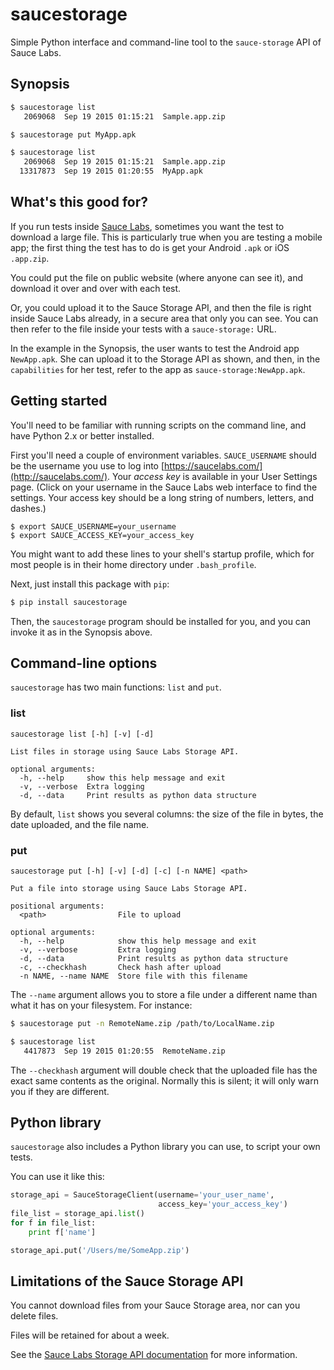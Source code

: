 # saucestorage

Simple Python interface and command-line tool to the `sauce-storage` API of Sauce Labs.

## Synopsis

``` bash
$ saucestorage list 
   2069068  Sep 19 2015 01:15:21  Sample.app.zip 

$ saucestorage put MyApp.apk

$ saucestorage list
   2069068  Sep 19 2015 01:15:21  Sample.app.zip 
  13317873  Sep 19 2015 01:20:55  MyApp.apk
```

## What's this good for?

If you run tests inside [Sauce Labs](http://saucelabs.com), sometimes you want the test 
to download a large file. This is particularly true when you are testing a mobile
app; the first thing the test has to do is get your Android `.apk` or iOS `.app.zip`.

You could put the file on public website (where anyone can see it), and download it 
over and over with each test.

Or, you could upload it to the Sauce Storage API, and then the file is right inside 
Sauce Labs already, in a secure area that only you can see. You can then
refer to the file inside your tests with a `sauce-storage:` URL. 

In the example in the Synopsis, the user wants to test the Android app `NewApp.apk`. She
can upload it to the Storage API as shown, and then, in the `capabilities` for her test,
refer to the app as `sauce-storage:NewApp.apk`.

## Getting started

You'll need to be familiar with running scripts on the command line, and have
Python 2.x or better installed.

First you'll need a couple of environment variables. `SAUCE_USERNAME` should be the 
username you use to log into [https://saucelabs.com/](http://saucelabs.com/). Your 
*access key* is available in your User Settings page. (Click on your username in the 
Sauce Labs web interface to find the settings. Your access key should be a long string
of numbers, letters, and dashes.)

```
$ export SAUCE_USERNAME=your_username
$ export SAUCE_ACCESS_KEY=your_access_key
```

You might want to add these lines to your shell's startup profile, which for most people
is in their home directory under `.bash_profile`.

Next, just install this package with `pip`:

``` bash
$ pip install saucestorage
```

Then, the `saucestorage` program should be installed for you, and you can invoke it 
as in the Synopsis above.

## Command-line options

`saucestorage` has two main functions: `list` and `put`. 

### list

```
saucestorage list [-h] [-v] [-d]

List files in storage using Sauce Labs Storage API.

optional arguments:
  -h, --help     show this help message and exit
  -v, --verbose  Extra logging
  -d, --data     Print results as python data structure
```

By default, `list` shows you several columns: the size of the file in bytes, the 
date uploaded, and the file name.


### put
```
saucestorage put [-h] [-v] [-d] [-c] [-n NAME] <path>

Put a file into storage using Sauce Labs Storage API.

positional arguments:
  <path>                File to upload

optional arguments:
  -h, --help            show this help message and exit
  -v, --verbose         Extra logging
  -d, --data            Print results as python data structure
  -c, --checkhash       Check hash after upload
  -n NAME, --name NAME  Store file with this filename
```

The `--name` argument allows you to store a file under a different
name than what it has on your filesystem. For instance:

``` bash
$ saucestorage put -n RemoteName.zip /path/to/LocalName.zip

$ saucestorage list
   4417873  Sep 19 2015 01:20:55  RemoteName.zip
```

The `--checkhash` argument will double check that the uploaded file
has the exact same contents as the original. Normally this is silent;
it will only warn you if they are different.

## Python library

`saucestorage` also includes a Python library you can use, to script your own tests.

You can use it like this:

``` python
storage_api = SauceStorageClient(username='your_user_name',
                                 access_key='your_access_key')
file_list = storage_api.list()
for f in file_list:
    print f['name']

storage_api.put('/Users/me/SomeApp.zip')
```

## Limitations of the Sauce Storage API

You cannot download files from your Sauce Storage area, nor can you delete files. 

Files will be retained for about a week. 

See the [Sauce Labs Storage API documentation](https://docs.saucelabs.com/reference/rest-api/#temporary-storage) 
for more information.
